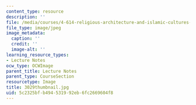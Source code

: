 ```yaml
---
content_type: resource
description: ''
file: /media/courses/4-614-religious-architecture-and-islamic-cultures-fall-2002/5c2325bfb494531992eb6fc2669604f8_3029thumbnail.jpg
file_type: image/jpeg
image_metadata:
  caption: ''
  credit: ''
  image-alt: ''
learning_resource_types:
- Lecture Notes
ocw_type: OCWImage
parent_title: Lecture Notes
parent_type: CourseSection
resourcetype: Image
title: 3029thumbnail.jpg
uid: 5c2325bf-b494-5319-92eb-6fc2669604f8
---
```

